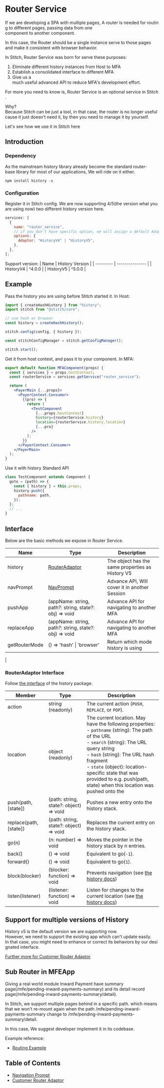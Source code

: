 # Router Service

If we are developing a SPA with multiple pages, A router is needed for routing to different pages, passing data from one component to another component.

In this case, the Router should be a single instance serve to those pages and make it consistent with browser behavior.

In Stitch, Router Service was born for serve these purposes:

1. Eliminate different history instances from Host to MFA
2. Establish a consolidated interface to different MFA
3. Give us a much useful advanced API to reduce MFA's development effort.

For more you need to know is, Router Service is an optional service in Stitch.

Why? Because Stitch can be just a tool, in that case, the router is no longer useful cause it just doesn't need it, by then you need to manage it by yourself.

Let's see how we use it in Stitch here

## Introduction

### Dependency

As the mainstream history library already become the standard router-base library for most of our applications, We will ride on it either.

```console
npm install history -s
```

### Configuration

Register it in Stitch config. We are now supporting 4/5(the version what you are using now) two different history version here.

```js
services: [
  {
    name: "router_service",
    // if you don't have specific option, we will assign a default Adaptor HistoryV5Adaptor
    options: {
      Adaptor: "HistoryV4" | "HistoryV5",
    },
  },
];
```

Support version:
| Name      | History Version |
| --------- | --------------- |
| HistoryV4 | ^4.0.0          |
| HistoryV5 | ^5.0.0          |

## Example

Pass the history you are using before Stitch started it.
In Host:

```js
import { createHashHistory } from "history";
import stitch from "@stitch/core";

// use hash or browser
const history = createHashHistory();

stitch.config(config, { history });

const stitchConfigManager = stitch.getConfigManager();

stitch.start();
```

Get it from host context, and pass it to your component.
In MFA:

```jsx
export default function MFAComponent(props) {
  const { services } = props.hostContext;
  const routerService = services.getService("router_service");

  return (
    <PayerMain {...props}>
      <PayerContext.Consumer>
        {(pro) => {
          return (
            <TestComponent
              {...props.hostContext}
              history={routerService.history}
              location={routerService.history.location}
              {...pro}
            />
          );
        }}
      </PayerContext.Consumer>
    </PayerMain>
  );
}
```

Use it with history Standard API

```js
class TestComponent extends Component {
  goto = (path) => {
    const { history } = this.props;
    history.push({
      pathname: path,
    });
  };
  // ...
}
```

## Interface

Below are the basic methods we expose in Router Service.

| Name          | Type                                                                                                                                                           | Description                                         |
| ------------- | -------------------------------------------------------------------------------------------------------------------------------------------------------------- | --------------------------------------------------- |
| history       | [RouterAdaptor](#routeradaptor-interface)                                                                                                                      | The object has the same properties as History V5    |
| navPrompt     | [NavPrompt](https://alm-github.systems.uk.hsbc/Net-UI/stitch/blob/HEAD/docs/6.Services/6.1.System_Service/6.1.2.Router_Service/6.1.2.2.NavPrompt.md#interface) | Advance API, Will cover it in another Session       |
| pushApp       | (appName: string, path?: string, state?: obj) => void                                                                                                          | Advance API for navigating to another MFA           |
| replaceApp    | (appName: string, path?: string, state?: obj) => void                                                                                                          | Advance API for navigating to another MFA           |
| getRouterMode | () => 'hash' \| 'browser'                                                                                                                                      | Return which mode history is using
 |

### RouterAdaptor Interface

Follow [the interface](https://v5.reactrouter.com/web/api/history) of the history package.

| Member                 | Type                                   | Description                                                                                                                                                                                                                                                                                                                           |
| ---------------------- | -------------------------------------- | ------------------------------------------------------------------------------------------------------------------------------------------------------------------------------------------------------------------------------------------------------------------------------------------------------------------------------------- |
| action                 | string (readonly)                      | The current action (`PUSH`, `REPLACE`, or `POP`).                                                                                                                                                                                                                                                                                     |
| location               | object (readonly)                      | The current location. May have the following properties:<br/>- `pathname` (string): The path of the URL<br/>- `search` (string): The URL query string<br/>- `hash` (string): The URL hash fragment<br/>- `state` (object): location-specific state that was provided to e.g. push(path, state) when this location was pushed onto the |
| push(path, [state])    | (path: string, state?: object) => void | Pushes a new entry onto the history stack.                                                                                                                                                                                                                                                                                            |
| replace(path, [state]) | (path: string, state?: object) => void | Replaces the current entry on the history stack.                                                                                                                                                                                                                                                                                      |
| go(n)                  | (n: number) => void                    | Moves the pointer in the history stack by n entries.                                                                                                                                                                                                                                                                                  |
| back()                 | () => void                             | Equivalent to go(`-1`).                                                                                                                                                                                                                                                                                                               |
| forward()              | () => void                             | Equivalent to go(`1`).                                                                                                                                                                                                                                                                                                                |
| block(blocker)         | (blocker: function) => void            | Prevents navigation (see [the history docs](https://github.com/remix-run/history/blob/main/docs/blocking-transitions.md))                                                                                                                                                                                                             |
| listen(listener)       | (listener: function) => void           | Listen for changes to the current location (see [the history docs](https://github.com/remix-run/history/blob/main/docs/getting-started.md#listening))                                                                                                                                                                                 |

## Support for multiple versions of History

History v5 is the default version we are supporting now.
However, we need to support the existing app which can't update easily.
In that case, you might need to enhance or correct its behaviors by our designated interface.

[Further more for Customer Router Adaptor](https://alm-github.systems.uk.hsbc/Net-UI/stitch/blob/HEAD/docs/6.Services/6.1.System_Service/6.1.2.Router_Service/6.1.2.1.Customer_Adaptor.md)

## Sub Router in MFEApp

Giving a real world module Inward Payment have summary page(/mfe/pending-inward-payments-summary) and its detail record page(/mfe/pending-inward-payments-summary/detail).

In Stitch, we support multiple pages behind in a specific path. which means that we won't re-mount again when the path /mfe/pending-inward-payments-summary change to /mfe/pending-inward-payments-summary/detail.

In this case, We suggest developer implement it in its codebase.

Example reference:

- [Routing Example](https://alm-github.systems.uk.hsbc/Net-UI/stitch/blob/develop/docs/7.Best_Practice/7.3.Routing_Example.md)

## Table of Contents

- [Navigation Prompt](<https://alm-github.systems.uk.hsbc/Net-UI/stitch/blob/HEAD/docs/6.Services/6.1.System_Service/6.1.2.Router_Service/6.1.2.2.Navigation_Prompt(Navigation_Prompt).md>)
- [Customer Router Adaptor](https://alm-github.systems.uk.hsbc/Net-UI/stitch/blob/HEAD/docs/6.Services/6.1.System_Service/6.1.2.Router_Service/6.1.2.1.Customer_Adaptor.md)
